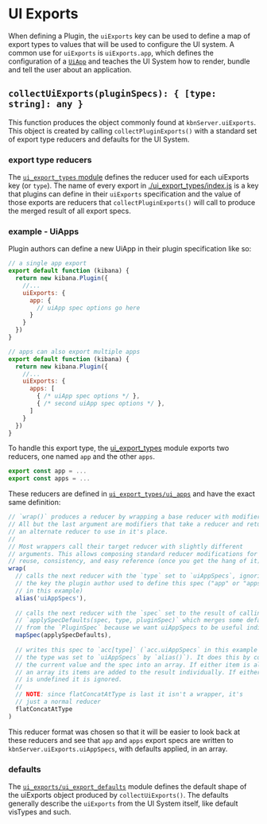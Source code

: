 # UI Exports

When defining a Plugin, the `uiExports` key can be used to define a map of export types to values that will be used to configure the UI system. A common use for `uiExports` is `uiExports.app`, which defines the configuration of a [`UiApp`][UiApp] and teaches the UI System how to render, bundle and tell the user about an application.


## `collectUiExports(pluginSpecs): { [type: string]: any }`

This function produces the object commonly found at `kbnServer.uiExports`. This object is created by calling `collectPluginExports()` with a standard set of export type reducers and defaults for the UI System.

### export type reducers

The [`ui_export_types` module][UiExportTypes] defines the reducer used for each uiExports key (or `type`). The name of every export in [./ui_export_types/index.js][UiExportTypes] is a key that plugins can define in their `uiExports` specification and the value of those exports are reducers that `collectPluginExports()` will call to produce the merged result of all export specs.

### example - UiApps

Plugin authors can define a new UiApp in their plugin specification like so:

```js
// a single app export
export default function (kibana) {
  return new kibana.Plugin({
    //...
    uiExports: {
      app: {
        // uiApp spec options go here
      }
    }
  })
}

// apps can also export multiple apps
export default function (kibana) {
  return new kibana.Plugin({
    //...
    uiExports: {
      apps: [
        { /* uiApp spec options */ },
        { /* second uiApp spec options */ },
      ]
    }
  })
}
```

To handle this export type, the [ui_export_types][UiExportTypes] module exports two reducers, one named `app` and the other `apps`.

```js
export const app = ...
export const apps = ...
```

These reducers are defined in [`ui_export_types/ui_apps`][UiAppExportType] and have the exact same definition:

```js
// `wrap()` produces a reducer by wrapping a base reducer with modifiers.
// All but the last argument are modifiers that take a reducer and return
// an alternate reducer to use in it's place.
// 
// Most wrappers call their target reducer with slightly different
// arguments. This allows composing standard reducer modifications for
// reuse, consistency, and easy reference (once you get the hang of it).
wrap(
  // calls the next reducer with the `type` set to `uiAppSpecs`, ignoring
  // the key the plugin author used to define this spec ("app" or "apps"
  // in this example)
  alias('uiAppSpecs'),
  
  // calls the next reducer with the `spec` set to the result of calling
  // `applySpecDefaults(spec, type, pluginSpec)` which merges some defaults
  // from the `PluginSpec` because we want uiAppSpecs to be useful individually
  mapSpec(applySpecDefaults),
  
  // writes this spec to `acc[type]` (`acc.uiAppSpecs` in this example since
  // the type was set to `uiAppSpecs` by `alias()`). It does this by concatenating
  // the current value and the spec into an array. If either item is already
  // an array its items are added to the result individually. If either item
  // is undefined it is ignored.
  // 
  // NOTE: since flatConcatAtType is last it isn't a wrapper, it's
  // just a normal reducer
  flatConcatAtType
)
```

This reducer format was chosen so that it will be easier to look back at these reducers and see that `app` and `apps` export specs are written to `kbnServer.uiExports.uiAppSpecs`, with defaults applied, in an array.

### defaults

The [`ui_exports/ui_export_defaults`][UiExportDefaults] module defines the default shape of the uiExports object produced by `collectUiExports()`. The defaults generally describe the `uiExports` from the UI System itself, like default visTypes and such.

[UiApp]: ../ui_apps/ui_app.js "UiApp class definition"
[UiExportDefaults]: ./ui_export_defaults.js "uiExport defaults definition"
[UiExportTypes]: ./ui_export_types/index.js "Index of default ui_export_types module"
[UiAppExportType]: ./ui_export_types/ui_apps.js "UiApp extension type definition"
[PluginSpec]: ../../plugin_discovery/plugin_spec/plugin_spec.js "PluginSpec class definition"
[PluginDiscovery]: '../../plugin_discovery' "plugin_discovery module"